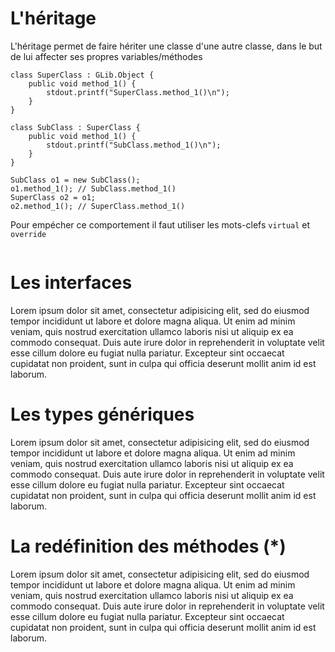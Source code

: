 # L'héritage

L'héritage permet de faire hériter une classe d'une autre classe, dans le but de lui affecter ses propres variables/méthodes

```vala
class SuperClass : GLib.Object {
    public void method_1() {
        stdout.printf("SuperClass.method_1()\n");
    }
}

class SubClass : SuperClass {
    public void method_1() {
        stdout.printf("SubClass.method_1()\n");
    }
}

SubClass o1 = new SubClass();
o1.method_1(); // SubClass.method_1()
SuperClass o2 = o1;
o2.method_1(); // SuperClass.method_1()
```

Pour empécher ce comportement il faut utiliser les mots-clefs `virtual` et `override`
```vala

```

# Les interfaces

Lorem ipsum dolor sit amet, consectetur adipisicing elit, sed do eiusmod tempor incididunt ut labore et dolore magna aliqua. Ut enim ad minim veniam, quis nostrud exercitation ullamco laboris nisi ut aliquip ex ea commodo consequat. Duis aute irure dolor in reprehenderit in voluptate velit esse cillum dolore eu fugiat nulla pariatur. Excepteur sint occaecat cupidatat non proident, sunt in culpa qui officia deserunt mollit anim id est laborum.

# Les types génériques

Lorem ipsum dolor sit amet, consectetur adipisicing elit, sed do eiusmod tempor incididunt ut labore et dolore magna aliqua. Ut enim ad minim veniam, quis nostrud exercitation ullamco laboris nisi ut aliquip ex ea commodo consequat. Duis aute irure dolor in reprehenderit in voluptate velit esse cillum dolore eu fugiat nulla pariatur. Excepteur sint occaecat cupidatat non proident, sunt in culpa qui officia deserunt mollit anim id est laborum.

# La redéfinition des méthodes (\*)

Lorem ipsum dolor sit amet, consectetur adipisicing elit, sed do eiusmod tempor incididunt ut labore et dolore magna aliqua. Ut enim ad minim veniam, quis nostrud exercitation ullamco laboris nisi ut aliquip ex ea commodo consequat. Duis aute irure dolor in reprehenderit in voluptate velit esse cillum dolore eu fugiat nulla pariatur. Excepteur sint occaecat cupidatat non proident, sunt in culpa qui officia deserunt mollit anim id est laborum.
